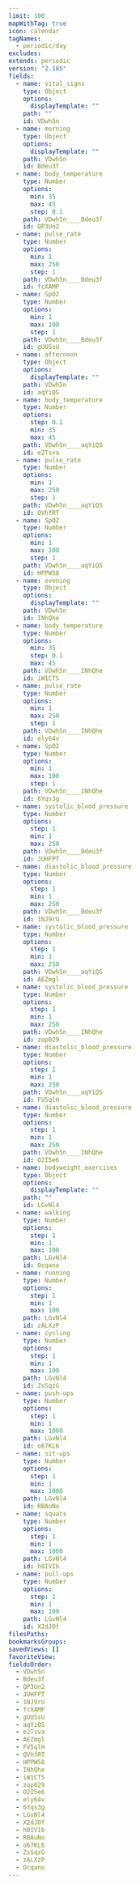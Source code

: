 ```yaml
---
limit: 100
mapWithTag: true
icon: calendar
tagNames:
  - periodic/day
excludes: 
extends: periodic
version: "2.185"
fields:
  - name: vital_signs
    type: Object
    options:
      displayTemplate: ""
    path: ""
    id: VDwh5n
  - name: morning
    type: Object
    options:
      displayTemplate: ""
    path: VDwh5n
    id: Bdeu3f
  - name: body_temperature
    type: Number
    options:
      min: 35
      max: 45
      step: 0.1
    path: VDwh5n____Bdeu3f
    id: QP3Un2
  - name: pulse_rate
    type: Number
    options:
      min: 1
      max: 250
      step: 1
    path: VDwh5n____Bdeu3f
    id: fcXAMP
  - name: SpO2
    type: Number
    options:
      min: 1
      max: 100
      step: 1
    path: VDwh5n____Bdeu3f
    id: gUUSsU
  - name: afternoon
    type: Object
    options:
      displayTemplate: ""
    path: VDwh5n
    id: aqYiQS
  - name: body_temperature
    type: Number
    options:
      step: 0.1
      min: 35
      max: 45
    path: VDwh5n____aqYiQS
    id: e2Tsva
  - name: pulse_rate
    type: Number
    options:
      min: 1
      max: 250
      step: 1
    path: VDwh5n____aqYiQS
    id: QVhfRT
  - name: SpO2
    type: Number
    options:
      min: 1
      max: 100
      step: 1
    path: VDwh5n____aqYiQS
    id: HPPW58
  - name: evening
    type: Object
    options:
      displayTemplate: ""
    path: VDwh5n
    id: INhQhe
  - name: body_temperature
    type: Number
    options:
      min: 35
      step: 0.1
      max: 45
    path: VDwh5n____INhQhe
    id: iW1CTS
  - name: pulse_rate
    type: Number
    options:
      min: 1
      max: 250
      step: 1
    path: VDwh5n____INhQhe
    id: ely64v
  - name: SpO2
    type: Number
    options:
      min: 1
      max: 100
      step: 1
    path: VDwh5n____INhQhe
    id: 6Yqs3g
  - name: systolic_blood_pressure
    type: Number
    options:
      step: 1
      min: 1
      max: 250
    path: VDwh5n____Bdeu3f
    id: JUHFPT
  - name: diastolic_blood_pressure
    type: Number
    options:
      step: 1
      min: 1
      max: 250
    path: VDwh5n____Bdeu3f
    id: 1NJ9rU
  - name: systolic_blood_pressure
    type: Number
    options:
      step: 1
      min: 1
      max: 250
    path: VDwh5n____aqYiQS
    id: AEZmgl
  - name: systolic_blood_pressure
    type: Number
    options:
      step: 1
      min: 1
      max: 250
    path: VDwh5n____INhQhe
    id: zop029
  - name: diastolic_blood_pressure
    type: Number
    options:
      step: 1
      min: 1
      max: 250
    path: VDwh5n____aqYiQS
    id: FV5qlH
  - name: diastolic_blood_pressure
    type: Number
    options:
      step: 1
      min: 1
      max: 250
    path: VDwh5n____INhQhe
    id: O2I5e6
  - name: bodyweight_exercises
    type: Object
    options:
      displayTemplate: ""
    path: ""
    id: LGvNl4
  - name: walking
    type: Number
    options:
      step: 1
      min: 1
      max: 100
    path: LGvNl4
    id: Ocqano
  - name: running
    type: Number
    options:
      step: 1
      min: 1
      max: 100
    path: LGvNl4
    id: zALXzP
  - name: cycling
    type: Number
    options:
      step: 1
      min: 1
      max: 100
    path: LGvNl4
    id: ZsSqzG
  - name: push-ups
    type: Number
    options:
      step: 1
      min: 1
      max: 1000
    path: LGvNl4
    id: o67KL6
  - name: sit-ups
    type: Number
    options:
      step: 1
      min: 1
      max: 1000
    path: LGvNl4
    id: RBAuNo
  - name: squats
    type: Number
    options:
      step: 1
      min: 1
      max: 1000
    path: LGvNl4
    id: h0IVIb
  - name: pull-ups
    type: Number
    options:
      step: 1
      min: 1
      max: 100
    path: LGvNl4
    id: X2dJOf
filesPaths: 
bookmarksGroups: 
savedViews: []
favoriteView: 
fieldsOrder:
  - VDwh5n
  - Bdeu3f
  - QP3Un2
  - JUHFPT
  - 1NJ9rU
  - fcXAMP
  - gUUSsU
  - aqYiQS
  - e2Tsva
  - AEZmgl
  - FV5qlH
  - QVhfRT
  - HPPW58
  - INhQhe
  - iW1CTS
  - zop029
  - O2I5e6
  - ely64v
  - 6Yqs3g
  - LGvNl4
  - X2dJOf
  - h0IVIb
  - RBAuNo
  - o67KL6
  - ZsSqzG
  - zALXzP
  - Ocqano
---
```

